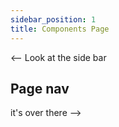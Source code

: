 ```yaml
---
sidebar_position: 1
title: Components Page
---
```


<-- Look at the side bar

## Page nav

it's over there -->
